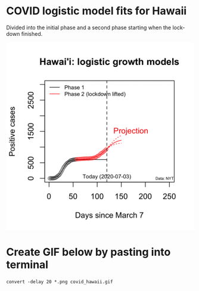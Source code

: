 # COVID logistic model fits for Hawaii

Divided into the initial phase and a second phase starting when the lock-down finished. 

![](figs/hawaii_nyt.gif)

# Create GIF below by pasting into terminal

`convert -delay 20 *.png covid_hawaii.gif`